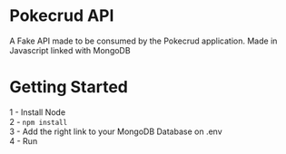 # Pokecrud API
A Fake API made to be consumed by the Pokecrud application. Made in Javascript linked with MongoDB


# Getting Started
1 - Install Node
<br>
2 - ```npm install```
<br>
3 - Add the right link to your MongoDB Database on .env
<br>
4 - Run

